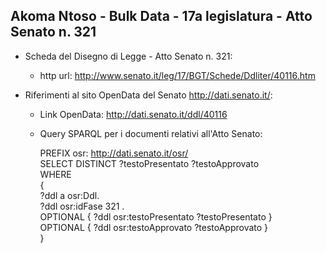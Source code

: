 ## Akoma Ntoso - Bulk Data - 17a legislatura - Atto Senato n. 321 ##

* Scheda del Disegno di Legge - Atto Senato n. 321:
	* http url: http://www.senato.it/leg/17/BGT/Schede/Ddliter/40116.htm

* Riferimenti al sito OpenData del Senato http://dati.senato.it/:
	* Link OpenData: http://dati.senato.it/ddl/40116
	* Query SPARQL per i documenti relativi all'Atto Senato:

        PREFIX osr: <http://dati.senato.it/osr/>  
		SELECT DISTINCT ?testoPresentato ?testoApprovato  
		WHERE  
		{  
		    ?ddl a osr:Ddl.  
		    ?ddl osr:idFase 321 .  
		    OPTIONAL { ?ddl osr:testoPresentato ?testoPresentato }  
		    OPTIONAL { ?ddl osr:testoApprovato ?testoApprovato }  
		}
		